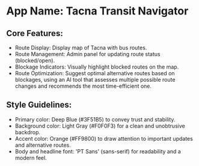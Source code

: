 # **App Name**: Tacna Transit Navigator

## Core Features:

- Route Display: Display map of Tacna with bus routes.
- Route Management: Admin panel for updating route status (blocked/open).
- Blockage Indicators: Visually highlight blocked routes on the map.
- Route Optimization: Suggest optimal alternative routes based on blockages, using an AI tool that assesses multiple possible route changes and recommends the most time-efficient one.

## Style Guidelines:

- Primary color: Deep Blue (#3F51B5) to convey trust and stability.
- Background color: Light Gray (#F0F0F3) for a clean and unobtrusive backdrop.
- Accent color: Orange (#FF9800) to draw attention to important updates and alternative routes.
- Body and headline font: 'PT Sans' (sans-serif) for readability and a modern feel.
